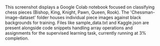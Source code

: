 This screenshot displays a Google Colab notebook focused on classifying chess pieces (Bishop, King, Knight, Pawn, Queen, Rook). The 'Chessman-image-dataset' folder houses individual piece images against black backgrounds for training. Files like sample_data.txt and Kaggle.json are present alongside code snippets handling array operations and assignments for the supervised learning task, currently running at 3% completion.